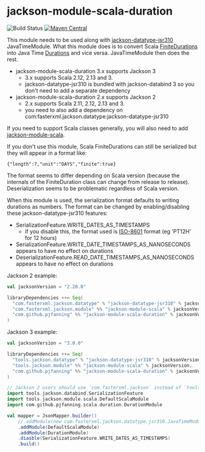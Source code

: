 # jackson-module-scala-duration

![Build Status](https://github.com/pjfanning/jackson-module-scala-duration/actions/workflows/ci.yml/badge.svg)
[![Maven Central](https://maven-badges.herokuapp.com/maven-central/com.github.pjfanning/jackson-module-scala-duration_2.13/badge.svg)](https://maven-badges.herokuapp.com/maven-central/com.github.pjfanning/jackson-module-scala-duration_2.13)

This module needs to be used along with [jackson-datatype-jsr310](https://github.com/FasterXML/jackson-modules-java8/tree/2.16/datetime)
JavaTimeModule. What this module does is to convert Scala [FiniteDurations](https://www.scala-lang.org/api/2.13.12/scala/concurrent/duration/FiniteDuration.html)
into Java Time [Durations](https://docs.oracle.com/javase/8/docs/api/java/time/Duration.html) and vice versa.
JavaTimeModule then does the rest.

* jackson-module-scala-duration 3.x supports Jackson 3
    * 3.x supports Scala 2.12, 2.13 and 3.
    * jackson-datatype-jsr310 is bundled with jackson-databind 3 so you don't need to add a separate dependency
* jackson-module-scala-duration 2.x supports Jackson 2
    * 2.x supports Scala 2.11, 2.12, 2.13 and 3.
    * you need to also add a dependency on com:fasterxml.jackson.datatype:jackson-datatype-jsr310

If you need to support Scala classes generally, you will also need to add [jackson-module-scala](https://github.com/FasterXML/jackson-module-scala).

If you don't use this module, Scala FiniteDurations can still be serialized but they will appear in a format like:

```
{"length":7,"unit":"DAYS","finite":true}
```

The format seems to differ depending on Scala version (because the internals of the FiniteDuration class can change
from release to release). Deserialization seems to be problematic regardless of Scala version.

When this module is used, the serialization format defaults to writing durations as numbers.
The format can be changed by enabling/disabling these jackson-datatype-jsr310 features:
* SerializationFeature.WRITE_DATES_AS_TIMESTAMPS
  * if you disable this, the format used is [ISO-8601](https://en.wikipedia.org/wiki/ISO_8601) format (eg 'PT12H' for 12 hours) 
* SerializationFeature.WRITE_DATE_TIMESTAMPS_AS_NANOSECONDS appears to have no effect on durations
* DeserializationFeature.READ_DATE_TIMESTAMPS_AS_NANOSECONDS appears to have no effect on durations

Jackson 2 example:
```scala
val jacksonVersion = "2.20.0"

libraryDependencies ++= Seq(
  "com.fasterxml.jackson.datatype" % "jackson-datatype-jsr310" % jacksonVersion,
  "com.fasterxml.jackson.module" %% "jackson-module-scala" % jacksonVersion,
  "com.github.pjfanning" %% "jackson-module-scala-duration" % jacksonVersion
)
```

Jackson 3 example:
```scala
val jacksonVersion = "3.0.0"

libraryDependencies ++= Seq(
  "tools.jackson.datatype" % "jackson-datatype-jsr310" % jacksonVersion,
  "tools.jackson.module" %% "jackson-module-scala" % jacksonVersion,
  "com.github.pjfanning" %% "jackson-module-scala-duration" % jacksonVersion
)
```

```scala
// Jackson 2 users should use `com.fasterxml.jackson` instead of `tools.jackson` in imports below
import tools.jackson.databind.SerializationFeature
import tools.jackson.module.scala.DefaultScalaModule
import com.github.pjfanning.scala.duration.DurationModule

val mapper = JsonMapper.builder()
    //.addModule(new com.fasterxml.jackson.datatype.jsr310.JavaTimeModule) -- Jackson 2 only
    .addModule(DefaultScalaModule)
    .addModule(DurationModule)
    .diasble(SerializationFeature.WRITE_DATES_AS_TIMESTAMPS)
    .build()
```

